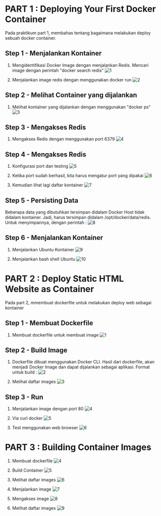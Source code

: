 # PART 1 : Deploying Your First Docker Container
Pada praktikum part 1, membahas tentang bagaimana melakukan deploy sebuah docker container. 

## Step 1 - Menjalankan Kontainer
1. Mengidentifikasi Docker Image dengan menjalankan Redis. Mencari image dengan perintah "docker search redis"
   ![1](https://user-images.githubusercontent.com/43244821/54689049-5dd22c80-4b51-11e9-8e80-cc8a123536b7.JPG)

2. Menjalankan image redis dengan menggunakan docker run
   ![2](https://user-images.githubusercontent.com/43244821/54689150-8ce89e00-4b51-11e9-8b7e-6eb4feb79a8d.JPG)
   
## Step 2 - Melihat Container yang dijalankan
1. Melihat kontainer yang dijalankan dengan menggunakan "docker ps"
   ![3](https://user-images.githubusercontent.com/43244821/54689307-d933de00-4b51-11e9-8025-79335300c911.JPG)
   
## Step 3 - Mengakses Redis
1. Mengakses Redis dengan menggunakan port 6379 
   ![4](https://user-images.githubusercontent.com/43244821/54689449-231cc400-4b52-11e9-8fc9-6ea6dfb05358.JPG)

## Step 4 - Mengakses Redis
1. Konfigurasi port dan testing
   ![5](https://user-images.githubusercontent.com/43244821/54757238-65aad300-4c1c-11e9-9683-a53d1ecb0edc.JPG)
   
2. Ketika port sudah berhasil, kita harus mengatur port yang dipakai
   ![6](https://user-images.githubusercontent.com/43244821/54757741-70b23300-4c1d-11e9-9611-081b9e705aa5.JPG)

3. Kemudian lihat lagi daftar kontainer
   ![7](https://user-images.githubusercontent.com/43244821/54757795-89224d80-4c1d-11e9-927c-18db1bb0a5b6.JPG)

## Step 5 - Persisting Data
Beberapa data yang dibutuhkan tersimpan didalam Docker Host tidak didalam kontainer. Jadi, harus tersimpan didalam               /opt/docker/data/redis.
Untuk menyimpannya, dengan perintah :
![8](https://user-images.githubusercontent.com/43244821/54757858-a6efb280-4c1d-11e9-837b-f80cd2370971.JPG)

## Step 6 - Menjalankan Kontainer
1. Menjalankan Ubuntu Kontainer
   ![9](https://user-images.githubusercontent.com/43244821/54757953-d30b3380-4c1d-11e9-99d7-2f1c65631b37.JPG)
   
2. Menjalankan bash shell Ubuntu
   ![10](https://user-images.githubusercontent.com/43244821/54758008-f0d89880-4c1d-11e9-8531-e93e32d6b2b3.JPG)
   
# PART 2 : Deploy Static HTML Website as Container
Pada part 2, mmembuat dockerfile untuk melakukan deploy web sebagai kontainer

## Step 1 - Membuat Dockerfile
1. Membuat dockerfile untuk membuat image
   ![1](https://user-images.githubusercontent.com/43244821/54758313-8411ce00-4c1e-11e9-84e1-87bc7d5f4694.JPG)
   
## Step 2 - Build Image
1. Dockerfile dibuat menggunakan Docker CLI. Hasil dari dockerfile, akan menjadi Docker Image dan dapat dijalankan sebagai aplikasi.        Format untuk build :
   ![2](https://user-images.githubusercontent.com/43244821/54759555-e7046480-4c20-11e9-9be8-0b7d03ebaecf.JPG)
   
2. Melihat daftar images
   ![3](https://user-images.githubusercontent.com/43244821/54759746-4d898280-4c21-11e9-88d6-b0168b835d82.JPG)
   
## Step 3 - Run
1. Menjalankan image dengan port 80
   ![4](https://user-images.githubusercontent.com/43244821/54760933-ac4ffb80-4c23-11e9-98c2-33f818f64b06.JPG)

2. Via curl docker
   ![5](https://user-images.githubusercontent.com/43244821/54760957-bc67db00-4c23-11e9-89e8-7dd5477230eb.JPG)
   
3. Test menggunakan web browser
   ![6](https://user-images.githubusercontent.com/43244821/54761005-d73a4f80-4c23-11e9-9901-31fbf6394373.JPG)

# PART 3 : Building Container Images
1. Membuat dockerfile
   ![4](https://user-images.githubusercontent.com/43244821/54762230-41ec8a80-4c26-11e9-8e63-ef0b249d81ce.JPG)

2. Build Container
   ![5](https://user-images.githubusercontent.com/43244821/54762295-6b0d1b00-4c26-11e9-82f0-923f1621a983.JPG)
   
3. Melihat daftar images
   ![6](https://user-images.githubusercontent.com/43244821/54762344-837d3580-4c26-11e9-99bc-24144524cf6b.JPG)
   
4. Menjalankan image 
   ![7](https://user-images.githubusercontent.com/43244821/54762390-9e4faa00-4c26-11e9-832d-98b3555c9cc5.JPG)

5. Mengakses image
   ![8](https://user-images.githubusercontent.com/43244821/54762437-b7f0f180-4c26-11e9-83d8-cba4053fdfe7.JPG)

6. Melihat daftar images
   ![9](https://user-images.githubusercontent.com/43244821/54762495-d6ef8380-4c26-11e9-80bd-b23e62ecc98b.JPG)

   


   
